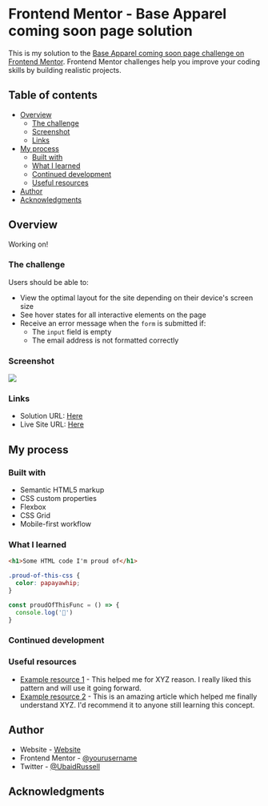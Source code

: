 # Frontend Mentor - Base Apparel coming soon page solution

This is my solution to the [Base Apparel coming soon page challenge on Frontend Mentor](https://www.frontendmentor.io/challenges/base-apparel-coming-soon-page-5d46b47f8db8a7063f9331a0). Frontend Mentor challenges help you improve your coding skills by building realistic projects. 

## Table of contents

- [Overview](#overview)
  - [The challenge](#the-challenge)
  - [Screenshot](#screenshot)
  - [Links](#links)
- [My process](#my-process)
  - [Built with](#built-with)
  - [What I learned](#what-i-learned)
  - [Continued development](#continued-development)
  - [Useful resources](#useful-resources)
- [Author](#author)
- [Acknowledgments](#acknowledgments)


## Overview

  Working on!

### The challenge

Users should be able to:

- View the optimal layout for the site depending on their device's screen size
- See hover states for all interactive elements on the page
- Receive an error message when the `form` is submitted if:
  - The `input` field is empty
  - The email address is not formatted correctly

### Screenshot

![](./screenshot.jpg)


### Links

- Solution URL: [Here](https://github.com/UbaidRussell/Base-Apparel-coming-soon-page)
- Live Site URL: [Here](https://ubaidrussell.github.io/Base-Apparel-coming-soon-page/)

## My process

### Built with

- Semantic HTML5 markup
- CSS custom properties
- Flexbox
- CSS Grid
- Mobile-first workflow

### What I learned



```html
<h1>Some HTML code I'm proud of</h1>
```
```css
.proud-of-this-css {
  color: papayawhip;
}
```
```js
const proudOfThisFunc = () => {
  console.log('🎉')
}
```


### Continued development



### Useful resources

- [Example resource 1](https://www.example.com) - This helped me for XYZ reason. I really liked this pattern and will use it going forward.
- [Example resource 2](https://www.example.com) - This is an amazing article which helped me finally understand XYZ. I'd recommend it to anyone still learning this concept.

## Author

- Website - [Website](UbaidRussell.com)
- Frontend Mentor - [@yourusername](https://www.frontendmentor.io/profile/yourusername)
- Twitter - [@UbaidRussell](https://www.twitter.com/ubaidrussell)


## Acknowledgments


